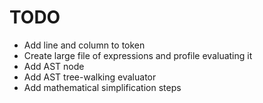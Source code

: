 # TODO

- Add line and column to token
- Create large file of expressions and profile evaluating it
- Add AST node
- Add AST tree-walking evaluator
- Add mathematical simplification steps
